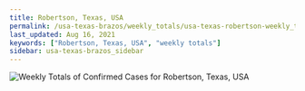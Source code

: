 ```yaml
---
title: Robertson, Texas, USA
permalink: /usa-texas-brazos/weekly_totals/usa-texas-robertson-weekly_totals.html
last_updated: Aug 16, 2021
keywords: ["Robertson, Texas, USA", "weekly totals"]
sidebar: usa-texas-brazos_sidebar
---
```


![Weekly Totals of Confirmed Cases for Robertson, Texas, USA](/covid_tracker/images/graphs/usa-texas-robertson-weekly_totals_graph.png)
